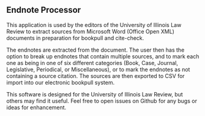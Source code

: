 Endnote Processor
---

This application is used by the editors of the University of Illinois Law Review to extract sources from Microsoft Word (Office Open XML) documents in preparation for bookpull and cite-check.

The endnotes are extracted from the document. The user then has the option to break up endnotes that contain multiple sources, and to mark each one as being in one of six different categories (Book, Case, Journal, Legislative, Periodical, or Miscellaneous), or to mark the endnotes as not containing a source citation. The sources are then exported to CSV for import into our electronic bookpull system.

This software is designed for the University of Illinois Law Review, but others may find it useful. Feel free to open issues on Github for any bugs or ideas for enhancement.

